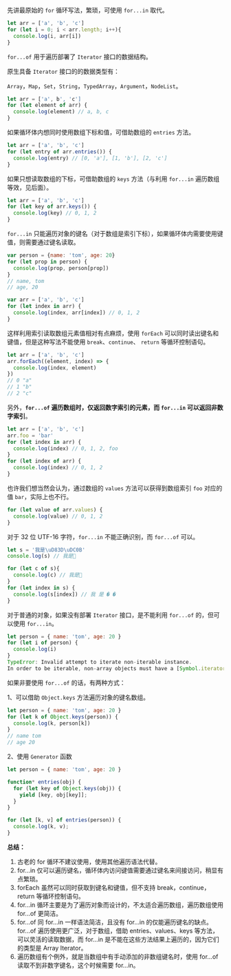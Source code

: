 先讲最原始的 `for` 循环写法，繁琐，可使用 `for...in` 取代。

```js
let arr = ['a', 'b', 'c']
for (let i = 0; i < arr.length; i++){
  console.log(i, arr[i])
}
```

`for...of` 用于遍历部署了 `Iterator` 接口的数据结构。

原生具备 `Iterator` 接口的的数据类型有：

`Array`，`Map`，`Set`，`String`，`TypedArray`，`Argument`，`NodeList`。

```js
let arr = ['a', b', 'c']
for (let element of arr) {
  console.log(element) // a, b, c
}
```

如果循环体内想同时使用数组下标和值，可借助数组的 `entries` 方法。

```js
let arr = ['a', 'b', 'c']
for (let entry of arr.entries()) {
  console.log(entry) // [0, 'a'], [1, 'b'], [2, 'c']
}
```

如果只想读取数组的下标，可借助数组的 `keys` 方法（与利用 `for...in` 遍历数组等效，见后面）。

```js
let arr = ['a', 'b', 'c']
for (let key of arr.keys()) {
  console.log(key) // 0, 1, 2
}
```

`for...in` 只能遍历对象的键名（对于数组是索引下标），如果循环体内需要使用键值，则需要通过键名读取。

```js
var person = {name: 'tom', age: 20}
for (let prop in person) {
  console.log(prop, person[prop]) 
}
// name, tom
// age, 20

var arr = ['a', 'b', 'c']
for (let index in arr) {
  console.log(index, arr[index]) // 0, 1, 2
}
```

这样利用索引读取数组元素值相对有点麻烦，使用 `forEach` 可以同时读出键名和键值，但是这种写法不能使用 `break`、`continue`、 `return` 等循环控制语句。

```js
let arr = ['a', 'b', 'c']
arr.forEach((element, index) => {
  console.log(index, element)
})
// 0 "a"
// 1 "b"
// 2 "c"
```

另外，**`for...of` 遍历数组时，仅返回数字索引的元素，而 `for...in` 可以返回非数字索引**。

```js
let arr = ['a', 'b', 'c']
arr.foo = 'bar'
for (let index in arr) {
  console.log(index) // 0, 1, 2, foo
}
for (let index of arr) {
  console.log(index) // 0, 1, 2
}
```

也许我们想当然会认为，通过数组的 `values` 方法可以获得到数组索引 `foo` 对应的值 `bar`，实际上也不行。

```js
for (let value of arr.values) {
  console.log(value) // 0, 1, 2
}
```

对于 32 位 UTF-16 字符，`for...in` 不能正确识别，而 `for...of` 可以。

```js
let s = '我是\uD83D\uDC0B'
console.log(s) // 我是🐋

for (let c of s){
  console.log(c) // 我是🐋
}
for (let index in s) {
  console.log(s[index]) // 我 是 � �
}
```

对于普通的对象，如果没有部署 `Iterator` 接口，是不能利用 `for...of` 的，但可以使用 `for...in`。

```js
let person = { name: 'tom', age: 20 }
for (let i of person) {
  console.log(i)
}
TypeError: Invalid attempt to iterate non-iterable instance.
In order to be iterable, non-array objects must have a [Symbol.iterator]() method.
```

如果非要使用 `for...of` 的话，有两种方式：

1、可以借助 `Object.keys` 方法遍历对象的键名数组。

```js
let person = { name: 'tom', age: 20 }
for (let k of Object.keys(person)) {
  console.log(k, person[k])
}
// name tom
// age 20
```

2、使用 `Generator` 函数

```js
let person = { name: 'tom', age: 20 }

function* entries(obj) {
  for (let key of Object.keys(obj)) {
    yield [key, obj[key]];
  }
}

for (let [k, v] of entries(person)) {
  console.log(k, v);
}
```



**总结：**

1. 古老的 for 循环不建议使用，使用其他遍历语法代替。
2. for...in 仅可以遍历键名，循环体内访问键值需要通过键名来间接访问，稍显有点繁琐。
3. forEach 虽然可以同时获取到键名和键值，但不支持 break，continue，return 等循环控制语句。
4. for...in 循环主要是为了遍历对象而设计的，不太适合遍历数组，遍历数组使用 for...of 更简洁。
5. for...of 同 for...in 一样语法简洁，且没有 for...in 的仅能遍历键名的缺点。for...of 遍历使用更广泛，对于数组，借助 entries、values、keys 等方法，可以灵活的读取数据，而 for...in 是不能在这些方法结果上遍历的，因为它们的类型是 Array Iterator。
6. 遍历数组有个例外，就是当数组中有手动添加的非数组键名时，使用 for...of 读取不到非数字键名，这个时候需要 for...in。